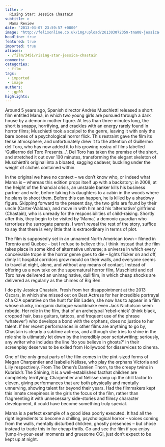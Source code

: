 ```yaml
---
title: >
  Rising Star: Jessica Chastain
subtitle: >
  Mama Review
date: "2013-03-07 23:59:57 +0000"
image: "http://felixonline.co.uk/img/upload/201303072359-tna08-jessica-chastain-sag-awards-post2.jpg"
headline: true
featured: true
imported: true
aliases:
 - /film/3451/rising-star-jessica-chastain
comments:
categories:
 - film
tags:
 - imported
 - image
authors:
 - jgp09
highlights:
---
```


Around 5 years ago, Spanish director Andrés Muschietti released a short film entitled Mamá, in which two young girls are pursued through a dark house by a demonic mother figure. At less than three minutes long, the short is snappy, horrifying, and crackles with an energy rarely found in horror films; Muschietti took a scalpel to the genre, leaving it with only the bare bones of a psychological horror flick. This restraint gave the film its tense atmosphere, and unfortunately drew it to the attention of Guillermo del Toro, who has now added it to his growing rostra of films labelled ‘Guillermo del Toro Presents…’. Del Toro has taken the premise of the short, and stretched it out over 100 minutes, transforming the elegant skeleton of Muschietti’s original into a bloated, sagging cadaver, buckling under the weight of clichés contained within.

In the original we have no context – we don’t know who, or indeed what Mama is – whereas this edition props itself up with a backstory: in 2008, at the height of the financial crisis, an unstable banker kills his business partner and wife, before taking his daughters to a cabin in the woods where he plans to shoot them. Before this can happen, he is killed by a shadowy figure. Skipping forward to the present day, the two girls are found by their uncle (Carter-Waldau), and move in with him and his ‘alternative’ girlfriend (Chastain), who is unready for the responsibilities of child-raising. Shortly after this, they begin to be visited by ‘Mama’, a demonic guardian who terrorises the surrogate parents. I won’t reveal the rest of the story, suffice to say that there is very little that is extraordinary in terms of plot.

The film is supposedly set in an unnamed North American town – filmed in Toronto and Quebec – but I refuse to believe this. I think instead that the film takes place in some kind of alternative universe; a universe in which every conceivable trope in the horror genre goes to die – lights flicker on and off, dimly lit hospital corridors grow mould on their walls, and everyone seems to travel at night, alone, and without any means of contact. Instead of offering us a new take on the supernatural horror film, Muschietti and del Toro have delivered an unimaginative, dull film, in which cheap shocks are delivered as regularly as the chimes of Big Ben.

I do pity Jessica Chastain. Fresh from her disappointment at the 2013 Oscars, in which she missed out on Best Actress for her incredible portrayal of a CIA operative on the hunt for Bin Laden, she now has to appear in a film whose clunky, inorganic dialogue wouldmake even Jack Nicholson seem robotic. Her role in the film, that of an archetypal ‘rebel-chick’ (think black, cropped hair, bass guitars, tattoos, and frequent use of the phrase ‘whatever’) who develops a bond with the orphans, does no justice to her talent. If her recent performances in other films are anything to go by, Chastain is clearly a sublime actress, and although she tries to shine in the role she is ultimately let down by the incredibly poor scriptwriting; seriously, any writer who includes the line ‘do you believe in ghosts?’ in their screenplay deserves to be exiled from Hollywood for disservices to cinema.

One of the only great parts of the film comes in the pint-sized forms of Megan Charpentier and Isabelle Nélisse, who play the orphans Victoria and Lilly respectively. From The Omen’s Damien Thorn, to the creepy twins in Kubrick’s The Shining, it is a well-established facthat children are completely terrifying; Charpentier and Nélisse ramp up the chill factor to eleven, giving performances that are both physically and mentally unnerving, showing talent far beyond their years. Had the filmmakers kept this innate creepiness in the girls the focus of the film, rather than fragmenting it with unnecessary side-stories and flimsy character development, it could have become something truly special.

Mama is a perfect example of a good idea poorly executed. It had all the right ingredients to become a chilling, psychological horror – voices coming from the walls, mentally disturbed children, ghostly presences – but chose instead to trade this in for cheap thrills. Go and see the film if you enjoy ‘jump-in-your-seat’ moments and gruesome CGI, just don’t expect to be kept up at night.
